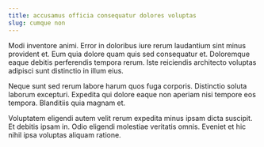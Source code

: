 ```yaml
---
title: accusamus officia consequatur dolores voluptas
slug: cumque non
---
```


Modi inventore animi. Error in doloribus iure rerum laudantium sint minus provident et. Eum quia dolore quam quis sed consequatur et. Doloremque eaque debitis perferendis tempora rerum. Iste reiciendis architecto voluptas adipisci sunt distinctio in illum eius.

Neque sunt sed rerum labore harum quos fuga corporis. Distinctio soluta laborum excepturi. Expedita qui dolore eaque non aperiam nisi tempore eos tempora. Blanditiis quia magnam et.

Voluptatem eligendi autem velit rerum expedita minus ipsam dicta suscipit. Et debitis ipsam in. Odio eligendi molestiae veritatis omnis. Eveniet et hic nihil ipsa voluptas aliquam ratione.
